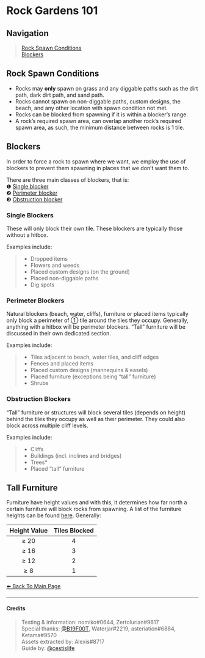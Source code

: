 # Rock Gardens 101

<head>
    <meta name="twitter:card" content="summary" />
    <meta name="twitter:site" content="@cestislife"/>
    <meta name="twitter:title" content="cestislife's Rock Garden 101"/>
    <meta name="twitter:image" content="https://cestislife.github.io/card.png"/>
</head>

## Navigation
> [Rock Spawn Conditions](#rock-spawn-conditions)   
> [Blockers](#blockers)   


## Rock Spawn Conditions
* Rocks may **only** spawn on grass and any diggable paths such as the dirt path, dark dirt path, and sand path.
* Rocks cannot spawn on non-diggable paths, custom designs, the beach, and any other location with spawn condition not met.
* Rocks can be blocked from spawning if it is within a blocker’s range. 
* A rock’s required spawn area, can overlap another rock’s required spawn area, as such, the minimum distance between rocks is 1 tile. 

## Blockers
In order to force a rock to spawn where we want, we employ the use of blockers to prevent them spawning in places that we don’t want them to.

There are three main classes of blockers, that is:   
❶ [Single blocker](#single-blockers)   
❷ [Perimeter blocker](#perimeter-blockers)   
❸ [Obstruction blocker](#obstruction-blockers)       

### Single Blockers
These will only block their own tile. These blockers are typically those without a hitbox.

Examples include:
> * Dropped items
> * Flowers and weeds
> * Placed custom designs (on the ground)
> * Placed non-diggable paths
> * Dig spots

### Perimeter Blockers
Natural blockers (beach, water, cliffs), furniture or placed items typically only block a perimeter of ① tile around the tiles they occupy. Generally, anything with a hitbox will be perimeter blockers. “Tall” furniture will be discussed in their own dedicated section.

Examples include:
> * Tiles adjacent to beach, water tiles, and cliff edges
> * Fences and placed items
> * Placed custom designs (mannequins & easels)
> * Placed furniture (exceptions being “tall” furniture)
> * Shrubs

### Obstruction Blockers
“Tall” furniture or structures will block several tiles  (depends on height) behind the tiles they occupy as well as their perimeter. They could also block across multiple cliff levels.

Examples include:
> * Cliffs
> * Buildings (incl. inclines and bridges)
> * Trees*
> * Placed “tall” furniture

## Tall Furniture
Furniture have height values and with this, it determines how far north a certain furniture will block rocks from spawning. A list of the furniture heights can be found [here](https://bit.ly/3hGAbli). Generally:

| Height Value | Tiles Blocked |
|:------------:|:-------------:|
|     ≥ 20    |       4       |
|     ≥ 16    |       3       |
|     ≥ 12    |       2       |
|     ≥ 8     |       1       |

[⬅️ Back To Main Page](https://cestislife.github.io)

***

#### Credits
> Testing & information: nomiko#0644, Zertolurian#9617   
> Special thanks: [@B19F00T](https://twitter.com/b19f00t), Waterjar#2219, asteriation#6884, Ketama#9570  
> Assets extracted by: Alexis#8717   
> Guide by: [@cestislife](https://twitter.com/cestislife)

